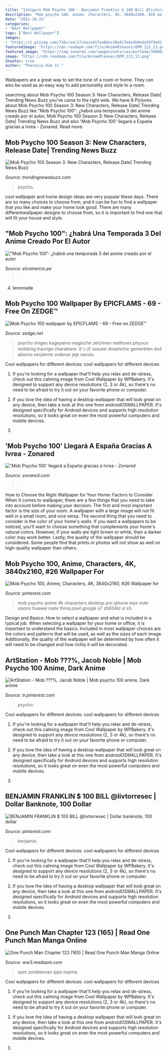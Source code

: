 ```yaml
---
title: "Ishiguro Mob Psycho 100 - Benjamin Franklin $ 100 Bill @livtorresec"
description: "Mob psycho 100, anime, characters, 4k, 3840x2160, #26 wallpaper for"
date: "2021-10-22"
categories:
- "Best Wallpaper"
tags: ["Best Wallpaper"]
images:
- "https://i.pinimg.com/736x/e4/17/ea/e417ea8dac10a417e4a3b0eda58f9ed2.jpg"
featuredImage: "https://cdn.readopm.com/file/AnimeRleases/OPM_123_13.png"
featured_image: "https://img.zonared.com/images/noticias/portada/39000/39125-h.jpg"
image: "https://cdn.readopm.com/file/AnimeRleases/OPM_123_13.png"
ShowToc: true
author: "Theresia Kub Jr."
---
```



Wallpapers are a great way to set the tone of a room or home. They can also be used as an easy way to add personality and style to a room.

	

		
searching about Mob Psycho 100 Season 3: New Characters, Release Date| Trending News Buzz you've came to the right web. We have 8 Pictures about Mob Psycho 100 Season 3: New Characters, Release Date| Trending News Buzz like &quot;Mob Psycho 100&quot;: ¿habrá una temporada 3 del anime creado por el autor, Mob Psycho 100 Season 3: New Characters, Release Date| Trending News Buzz and also &#039;Mob Psycho 100&#039; llegará a España gracias a Ivrea - Zonared. Read more:
		
    
## Mob Psycho 100 Season 3: New Characters, Release Date| Trending News Buzz

<img loading=lazy src="https://trendingnewsbuzz.com/wp-content/uploads/2021/01/Mob-Psycho-100-Season-3.jpg" onerror="this.onerror=null;this.src='https://tse2.mm.bing.net/th?id=OIP.RSEp2X_KcKKKEPRSMD_d-gHaEK&amp;pid=15.1';" alt="Mob Psycho 100 Season 3: New Characters, Release Date| Trending News Buzz">

_Source: trendingnewsbuzz.com_

>psycho. 

	

cool wallpaper and home design ideas are very popular these days. There are so many choices to choose from, and it can be fun to find a wallpaper that you like and make your home look good. There are many differentwallpaper designs to choose from, so it is important to find one that will fit your house and style.

    
## &quot;Mob Psycho 100&quot;: ¿habrá Una Temporada 3 Del Anime Creado Por El Autor

<img loading=lazy src="https://elcomercio.pe/resizer/gEmNf2yeTtrlI2OannqjhF7i_oI=/980x528/smart/filters:format(jpeg):quality(75)/arc-anglerfish-arc2-prod-elcomercio.s3.amazonaws.com/public/4I5QGV6LFZGIZCQCKKPWNSTYHA.jpg" onerror="this.onerror=null;this.src='https://tse2.mm.bing.net/th?id=OIP._ikwYsV0ey1g7pd_QsgU3QHaD_&amp;pid=15.1';" alt="&quot;Mob Psycho 100&quot;: ¿habrá una temporada 3 del anime creado por el autor">

_Source: elcomercio.pe_

>. 

	

4. lemonade 

    
## Mob Psycho 100 Wallpaper By EPICFLAMS - 69 - Free On ZEDGE™

<img loading=lazy src="https://fsa.zobj.net/crop.php?r=TK0DzM9F9BBcFWgqtCtdBT1xf4ZklBnifQbNJ8r206-hDaXm4QU1RuJ2GAwvSTxIB9GIi0cSDP94B6wySDhY63DgzYWIj6s_fUEyAt3CK326eeWmd32e73tNne6ZVgnuj0Zo9DzQXQjgc6M4" onerror="this.onerror=null;this.src='https://tse4.mm.bing.net/th?id=OIP.O5S-OOJeEyxVSOpWZxjENgHaNL&amp;pid=15.1';" alt="Mob Psycho 100 wallpaper by EPICFLAMS - 69 - Free on ZEDGE™">

_Source: zedge.net_

>psycho shigeo kageyama magische zeichnen melhores physco mobbing traurige charaktere マンガ sasuke dinamiche gemerkten dxd abismo serpiente ordenar jeje naruto. 

	

Cool wallpapers for different devices:
cool wallpapers for different devices 

1. If you're looking for a wallpaper that'll help you relax and de-stress, check out this calming image from Cool Wallpaper by WPBakery. It's designed to support any device resolutions (2, 3 or 4k), so there's no need to be afraid to try it out on your favorite phone or computer.

2. If you love the idea of having a desktop wallpaper that will look great on any device, then take a look at this one from androidOSWALLPAPER. It's designed specifically for Android devices and supports high resolution resolutions, so it looks great on even the most powerful computers and mobile devices.

3.

    
## &#039;Mob Psycho 100&#039; Llegará A España Gracias A Ivrea - Zonared

<img loading=lazy src="https://img.zonared.com/images/noticias/portada/39000/39125-h.jpg" onerror="this.onerror=null;this.src='https://tse1.mm.bing.net/th?id=OIP.bRybZFOO4BvFj0wNGf-mhAHaDt&amp;pid=15.1';" alt="&#039;Mob Psycho 100&#039; llegará a España gracias a Ivrea - Zonared">

_Source: zonared.com_

>. 

	

How to Choose the Right Wallpaper for Your Home: Factors to Consider
When it comes to wallpaper, there are a few things that you need to take into account before making your decision. The first and most important factor is the size of your room. A wallpaper with a large image will not fit well in a small room, and vice versa. 
The second thing that you need to consider is the color of your home's walls. If you want a wallpapers to be noticed, you'll want to choose something that complements your home's natural colors. However, if your walls are light brown or white, then a darker color may work better. 
Lastly, the quality of the wallpaper should be considered. Some people find that prints or photos will not show as well on high-quality wallpaper than others.

    
## Mob Psycho 100, Anime, Characters, 4K, 3840x2160, #26 Wallpaper For

<img loading=lazy src="https://i.pinimg.com/736x/7e/0c/3e/7e0c3e32daed27a7562c054630c2368e.jpg" onerror="this.onerror=null;this.src='https://tse2.mm.bing.net/th?id=OIP.IiVxRFbgwycv-_nO40P4pgHaHa&amp;pid=15.1';" alt="Mob Psycho 100, Anime, Characters, 4K, 3840x2160, #26 Wallpaper for">

_Source: pinterest.com_

>mob psycho anime 4k characters desktop pro iphone max note xiaomi huawei mate thinq pixel google s7 zb634kl xl s5. 

	

Design and Basics: How to select a wallpaper and what is included in a typical job.
When selecting a wallpaper for your home or office, it is important to understand the basics. Included in most wallpaper choices are the colors and patterns that will be used, as well as the sizes of each image. Additionally, the quality of the wallpaper will be determined by how often it will need to be changed and how richly it will be decorated.

    
## ArtStation - Mob ???%, Jacob Noble | Mob Psycho 100 Anime, Dark Anime

<img loading=lazy src="https://i.pinimg.com/736x/e4/17/ea/e417ea8dac10a417e4a3b0eda58f9ed2.jpg" onerror="this.onerror=null;this.src='https://tse4.mm.bing.net/th?id=OIP.b0JuvzxMF6qa9nTlnS4MqgHaJ3&amp;pid=15.1';" alt="ArtStation - Mob ???%, Jacob Noble | Mob psycho 100 anime, Dark anime">

_Source: tr.pinterest.com_

>psycho. 

	

Cool wallpapers for different devices:
cool wallpapers for different devices 

1. If you're looking for a wallpaper that'll help you relax and de-stress, check out this calming image from Cool Wallpaper by WPBakery. It's designed to support any device resolutions (2, 3 or 4k), so there's no need to be afraid to try it out on your favorite phone or computer.

2. If you love the idea of having a desktop wallpaper that will look great on any device, then take a look at this one from androidOSWALLPAPER. It's designed specifically for Android devices and supports high resolution resolutions, so it looks great on even the most powerful computers and mobile devices.

3.

    
## BENJAMIN FRANKLIN $ 100 BILL @livtorresec | Dollar Banknote, 100 Dollar

<img loading=lazy src="https://i.pinimg.com/736x/01/2e/89/012e8912fdaf7eecf6fd08e5629b751a.jpg" onerror="this.onerror=null;this.src='https://tse2.mm.bing.net/th?id=OIP.QlvFEVBzch64Jj2bn45nwgHaDH&amp;pid=15.1';" alt="BENJAMIN FRANKLIN $ 100 BILL @livtorresec | Dollar banknote, 100 dollar">

_Source: pinterest.com_

>benjamin. 

	

Cool wallpapers for different devices:
cool wallpapers for different devices 

1. If you're looking for a wallpaper that'll help you relax and de-stress, check out this calming image from Cool Wallpaper by WPBakery. It's designed to support any device resolutions (2, 3 or 4k), so there's no need to be afraid to try it out on your favorite phone or computer.

2. If you love the idea of having a desktop wallpaper that will look great on any device, then take a look at this one from androidOSWALLPAPER. It's designed specifically for Android devices and supports high resolution resolutions, so it looks great on even the most powerful computers and mobile devices.

3.

    
## One Punch Man Chapter 123 (165) | Read One Punch Man Manga Online

<img loading=lazy src="https://cdn.readopm.com/file/AnimeRleases/OPM_123_13.png" onerror="this.onerror=null;this.src='https://tse3.mm.bing.net/th?id=OIP.ngq1WbODoF0PoUFQIR2cUAHaKi&amp;pid=15.1';" alt="One Punch Man Chapter 123 (165) | Read One Punch Man Manga Online">

_Source: ww3.readopm.com_

>opm zombieman ippo hajime. 

	

Cool wallpapers for different devices:
cool wallpapers for different devices 

1. If you're looking for a wallpaper that'll help you relax and de-stress, check out this calming image from Cool Wallpaper by WPBakery. It's designed to support any device resolutions (2, 3 or 4k), so there's no need to be afraid to try it out on your favorite phone or computer.

2. If you love the idea of having a desktop wallpaper that will look great on any device, then take a look at this one from androidOSWALLPAPER. It's designed specifically for Android devices and supports high resolution resolutions, so it looks great on even the most powerful computers and mobile devices.

3.

